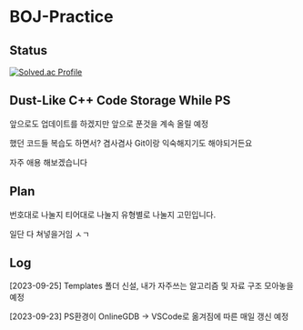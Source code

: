 # BOJ-Practice
## Status
[![Solved.ac Profile](http://mazassumnida.wtf/api/v2/generate_badge?boj=urin6695)](https://solved.ac/urin6695/)
## Dust-Like C++ Code Storage While PS

앞으로도 업데이트를 하겠지만 앞으로 푼것을 계속 올릴 예정

했던 코드들 복습도 하면서? 겸사겸사 Git이랑 익숙해지기도 해야되거든요

자주 애용 해보겠습니다

## Plan

번호대로 나눌지 티어대로 나눌지 유형별로 나눌지 고민입니다.

일단 다 쳐넣을거임 ㅅㄱ

## Log

[2023-09-25] Templates 폴더 신설, 내가 자주쓰는 알고리즘 및 자료 구조 모아놓을 예정

[2023-09-23] PS환경이 OnlineGDB -> VSCode로 옮겨짐에 따른 매일 갱신 예정
